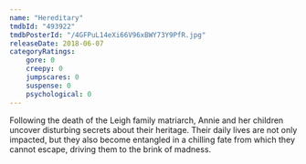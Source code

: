 ```yaml
---
name: "Hereditary"
tmdbId: "493922"
tmdbPosterId: "/4GFPuL14eXi66V96xBWY73Y9PfR.jpg"
releaseDate: 2018-06-07
categoryRatings:
    gore: 0
    creepy: 0
    jumpscares: 0
    suspense: 0
    psychological: 0
---
```

Following the death of the Leigh family matriarch, Annie and her children uncover disturbing secrets about their heritage. Their daily lives are not only impacted, but they also become entangled in a chilling fate from which they cannot escape, driving them to the brink of madness.
